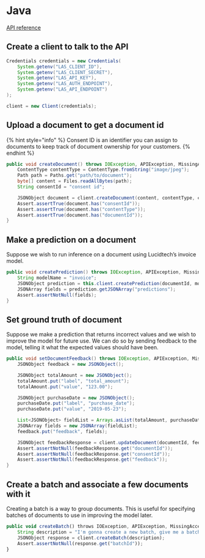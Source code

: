 # Java

[API reference](../../reference/java/latest.md)

## Create a client to talk to the API
```java
Credentials credentials = new Credentials(
    System.getenv("LAS_CLIENT_ID"),
    System.getenv("LAS_CLIENT_SECRET"),
    System.getenv("LAS_API_KEY"),
    System.getenv("LAS_AUTH_ENDPOINT"),
    System.getenv("LAS_API_ENDPOINT")
);

client = new Client(credentials);
```

## Upload a document to get a document id

{% hint style="info" %}
Consent ID is an identifier you can assign to documents to keep track of document ownership for your customers.
{% endhint %}

```java
public void createDocument() throws IOException, APIException, MissingAccessTokenException {
    ContentType contentType = ContentType.fromString("image/jpeg");
    Path path = Paths.get("path/to/document");
    byte[] content = Files.readAllBytes(path);
    String consentId = "consent id";

    JSONObject document = client.createDocument(content, contentType, consentId);
    Assert.assertTrue(document.has("consentId"));
    Assert.assertTrue(document.has("contentType"));
    Assert.assertTrue(document.has("documentId"));
}
```

## Make a prediction on a document

Suppose we wish to run inference on a document using Lucidtech’s invoice model.

```java
public void createPrediction() throws IOException, APIException, MissingAccessTokenException {
    String modelName = "invoice";
    JSONObject prediction = this.client.createPrediction(documentId, modelName);
    JSONArray fields = prediction.getJSONArray("predictions");
    Assert.assertNotNull(fields);
}
```

## Set ground truth of document

Suppose we make a prediction that returns incorrect values and we wish to improve the model for future use.
We can do so by sending feedback to the model, telling it what the expected values should have been.

```java
public void setDocumentFeedback() throws IOException, APIException, MissingAccessTokenException {
    JSONObject feedback = new JSONObject();

    JSONObject totalAmount = new JSONObject();
    totalAmount.put("label", "total_amount");
    totalAmount.put("value", "123.00");

    JSONObject purchaseDate = new JSONObject();
    purchaseDate.put("label", "purchase_date");
    purchaseDate.put("value", "2019-05-23");

    List<JSONObject> fieldList = Arrays.asList(totalAmount, purchaseDate);
    JSONArray fields = new JSONArray(fieldList);
    feedback.put("feedback", fields);

    JSONObject feedbackResponse = client.updateDocument(documentId, feedback);
    Assert.assertNotNull(feedbackResponse.get("documentId"));
    Assert.assertNotNull(feedbackResponse.get("consentId"));
    Assert.assertNotNull(feedbackResponse.get("feedback"));
}
```

## Create a batch and associate a few documents with it

Creating a batch is a way to group documents. This is useful for specifying batches of documents to use in improving the model later.

```javascript
public void createBatch() throws IOException, APIException, MissingAccessTokenException {
    String description = "I'm gonna create a new batch, give me a batch id!";
    JSONObject response = client.createBatch(description);
    Assert.assertNotNull(response.get("batchId"));
}
```
